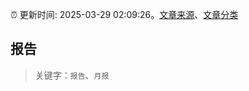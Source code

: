 :alarm_clock: 更新时间: 2025-03-29 02:09:26。[文章来源](/README.md)、[文章分类](/TAGS.md)

## 报告


> 关键字：`报告`、`月报`



